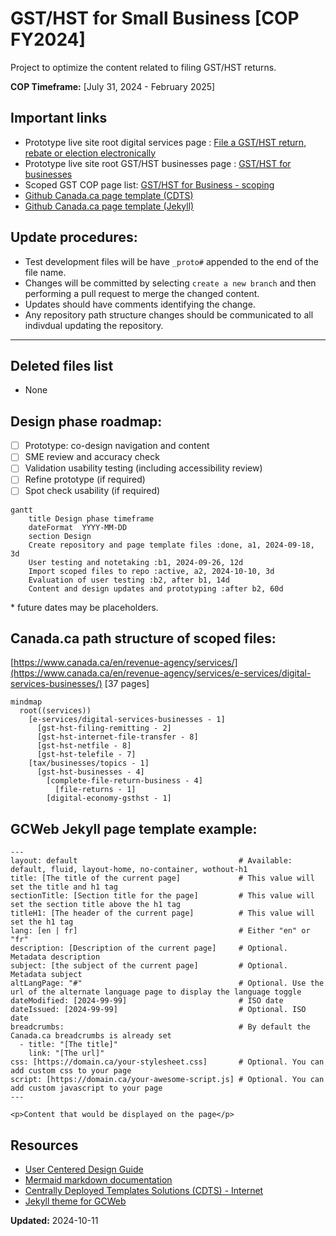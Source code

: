 # GST/HST for Small Business [COP FY2024]

Project to optimize the content related to filing GST/HST returns.

**COP Timeframe:** [July 31, 2024 - February 2025]

## Important links

- Prototype live site root digital services page : [File a GST/HST return, rebate or election electronically](https://cra-proto.github.io/gst-hst-business/en/digital-services-businesses/file-a-gst-hst-return-rebate-election-electronically.html)
- Prototype live site root GST/HST businesses page : [GST/HST for businesses](https://cra-proto.github.io/gst-hst-business/en/topics/gst-hst-businesses.html)
- Scoped GST COP page list: [GST/HST for Business - scoping](https://122gc.sharepoint.com/sites/WOSCoordination/Lists/GSTHST%20for%20business%20COP%20%20scoping/AllItems.aspx?env=WebViewList&viewid=1379b8f8-af3b-47fb-ba50-29a24ea1d13d&useFiltersInViewXml=1&OR=Teams-HL&CT=1726666893920&clickparams=eyJBcHBOYW1lIjoiVGVhbXMtRGVza3RvcCIsIkFwcFZlcnNpb24iOiI0OS8yNDA4MTcwMDQxOSIsIkhhc0ZlZGVyYXRlZFVzZXIiOmZhbHNlfQ%3D%3D)
- [Github Canada.ca page template \(CDTS\)](https://github.com/cra-proto/gst-hst-business/blob/main/templates/page_template-e.html)
- [Github Canada.ca page template \(Jekyll\)](https://github.com/cra-proto/gst-hst-business/blob/main/templates/page_template_jekyll-en.html)

## Update procedures:
- Test development files will be have `_proto#` appended to the end of the file name.
- Changes will be committed by selecting `create a new branch` and then performing a pull request to merge the changed content.
- Updates should have comments identifying the change.
- Any repository path structure changes should be communicated to all indivdual updating the repository.
---

## Deleted files list
- None

## Design phase roadmap:
- [ ] Prototype: co-design navigation and content
- [ ] SME review and accuracy check
- [ ] Validation usability testing (including accessibility review)
- [ ] Refine prototype (if required)
- [ ] Spot check usability (if required)

```mermaid
gantt
    title Design phase timeframe
    dateFormat  YYYY-MM-DD
    section Design
    Create repository and page template files :done, a1, 2024-09-18, 3d
    User testing and notetaking :b1, 2024-09-26, 12d
    Import scoped files to repo :active, a2, 2024-10-10, 3d
    Evaluation of user testing :b2, after b1, 14d
    Content and design updates and prototyping :after b2, 60d
```
\* future dates may be placeholders.

## Canada.ca path structure of scoped files: 
[https://www.canada.ca/en/revenue-agency/services/](https://www.canada.ca/en/revenue-agency/services/e-services/digital-services-businesses/) \[37 pages\]

```mermaid
mindmap
  root((services))
    [e-services/digital-services-businesses - 1]
      [gst-hst-filing-remitting - 2]
      [gst-hst-internet-file-transfer - 8]
      [gst-hst-netfile - 8]
      [gst-hst-telefile - 7]
    [tax/businesses/topics - 1]
      [gst-hst-businesses - 4]
        [complete-file-return-business - 4]
          [file-returns - 1]
        [digital-economy-gsthst - 1]
```

## GCWeb Jekyll page template example:

```jekyll
---
layout: default                                    # Available: default, fluid, layout-home, no-container, wothout-h1
title: [The title of the current page]             # This value will set the title and h1 tag
sectionTitle: [Section title for the page]         # This value will set the section title above the h1 tag
titleH1: [The header of the current page]          # This value will set the h1 tag
lang: [en | fr]                                    # Either "en" or "fr"
description: [Description of the current page]     # Optional. Metadata description
subject: [the subject of the current page]         # Optional. Metadata subject 
altLangPage: "#"                                   # Optional. Use the url of the alternate language page to display the language toggle
dateModified: [2024-99-99]                         # ISO date
dateIssued: [2024-99-99]                           # Optional. ISO date
breadcrumbs:                                       # By default the Canada.ca breadcrumbs is already set
  - title: "[The title]"
    link: "[The url]"
css: [https://domain.ca/your-stylesheet.css]       # Optional. You can add custom css to your page
script: [https://domain.ca/your-awesome-script.js] # Optional. You can add custom javascript to your page
---

<p>Content that would be displayed on the page</p>
```

## Resources

- [User Centered Design Guide](https://design.cra-arc.alpha.canada.ca/en/index.html)
- [Mermaid markdown documentation](https://mermaid.js.org/intro/getting-started.html)
- [Centrally Deployed Templates Solutions \(CDTS\) - Internet](https://cenw-wscoe.github.io/sgdc-cdts/docs/internet-nodocwrite-en.html)
- [Jekyll theme for GCWeb](https://github.com/wet-boew/gcweb-jekyll)

**Updated:**  2024-10-11
